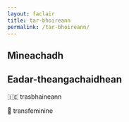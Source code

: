 ```yaml
---
layout: faclair
title: tar-bhoireann
permalink: /tar-bhoireann/
---
```


## Mìneachadh

## Eadar-theangachaidhean

&#x1f1ee;&#x1f1ea; trasbhaineann

&#x1f3f4;&#xe0067;&#xe0062;&#xe0065;&#xe006e;&#xe0067;&#xe007f; transfeminine